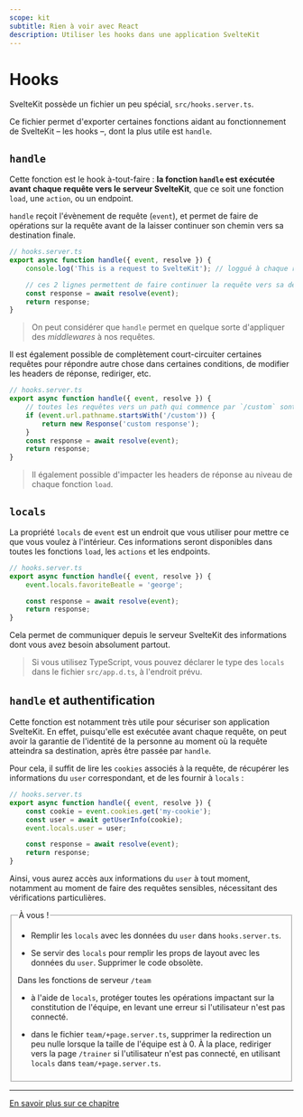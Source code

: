 ```yaml
---
scope: kit
subtitle: Rien à voir avec React
description: Utiliser les hooks dans une application SvelteKit
---
```


# Hooks

SvelteKit possède un fichier un peu spécial, `src/hooks.server.ts`.

Ce fichier permet d'exporter certaines fonctions aidant au fonctionnement de SvelteKit – les hooks
–, dont la plus utile est `handle`.

## `handle`

Cette fonction est le hook à-tout-faire : **la fonction `handle` est exécutée avant chaque requête
vers le serveur SvelteKit**, que ce soit une fonction `load`, une `action`, ou un endpoint.

`handle` reçoit l'évènement de requête (`event`), et permet de faire de opérations sur la requête
avant de la laisser continuer son chemin vers sa destination finale.

```ts
// hooks.server.ts
export async function handle({ event, resolve }) {
	console.log('This is a request to SvelteKit'); // loggué à chaque requête vers SvelteKit

	// ces 2 lignes permettent de faire continuer la requête vers sa destination finale
	const response = await resolve(event);
	return response;
}
```

> On peut considérer que `handle` permet en quelque sorte d'appliquer des _middlewares_ à nos
> requêtes.

Il est également possible de complètement court-circuiter certaines requêtes pour répondre autre
chose dans certaines conditions, de modifier les headers de réponse, rediriger, etc.

```ts
// hooks.server.ts
export async function handle({ event, resolve }) {
	// toutes les requêtes vers un path qui commence par `/custom` sont court-circuitées dans ce cas
	if (event.url.pathname.startsWith('/custom')) {
		return new Response('custom response');
	}
	const response = await resolve(event);
	return response;
}
```

> Il également possible d'impacter les headers de réponse au niveau de chaque fonction `load`.

## `locals`

La propriété `locals` de `event` est un endroit que vous utiliser pour mettre ce que vous voulez à
l'intérieur. Ces informations seront disponibles dans toutes les fonctions `load`, les `actions` et
les endpoints.

```ts
// hooks.server.ts
export async function handle({ event, resolve }) {
	event.locals.favoriteBeatle = 'george';

	const response = await resolve(event);
	return response;
}
```

Cela permet de communiquer depuis le serveur SvelteKit des informations dont vous avez besoin
absolument partout.

> Si vous utilisez TypeScript, vous pouvez déclarer le type des `locals` dans le fichier
> `src/app.d.ts`, à l'endroit prévu.

## `handle` et authentification

Cette fonction est notamment très utile pour sécuriser son application SvelteKit. En effet,
puisqu'elle est exécutée avant chaque requête, on peut avoir la garantie de l'identité de la
personne au moment où la requête atteindra sa destination, après être passée par `handle`.

Pour cela, il suffit de lire les `cookies` associés à la requête, de récupérer les informations du
`user` correspondant, et de les fournir à `locals` :

```ts
// hooks.server.ts
export async function handle({ event, resolve }) {
	const cookie = event.cookies.get('my-cookie');
	const user = await getUserInfo(cookie);
	event.locals.user = user;

	const response = await resolve(event);
	return response;
}
```

Ainsi, vous aurez accès aux informations du `user` à tout moment, notamment au moment de faire des
requêtes sensibles, nécessitant des vérifications particulières.

<fieldset class='task'>
<legend>À vous !</legend>

- Remplir les `locals` avec les données du `user` dans `hooks.server.ts`.

- Se servir des `locals` pour remplir les props de layout avec les données du `user`. Supprimer
  le code obsolète.

Dans les fonctions de serveur `/team`

- à l'aide de `locals`, protéger toutes les opérations impactant sur la constitution de
  l'équipe, en levant une erreur si l'utilisateur n'est pas connecté.

- dans le fichier `team/+page.server.ts`, supprimer la redirection un peu nulle lorsque la taille de
  l'équipe est à 0. À la place, rediriger vers la page `/trainer` si l'utilisateur n'est pas connecté,
  en utilisant `locals` dans `team/+page.server.ts`. </fieldset>

</fieldset>

---

[En savoir plus sur ce chapitre](https://kit.svelte.dev/docs/hooks)
